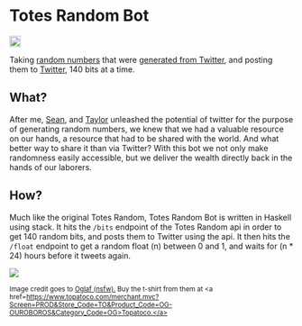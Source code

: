 Totes Random Bot
================
<a href='http://www.recurse.com' title='Made with love at the Recurse Center'><img src='https://cloud.githubusercontent.com/assets/2883345/11325206/336ea5f4-9150-11e5-9e90-d86ad31993d8.png' height='20px'/></a>

Taking [random numbers](http://www.totes-random.website/) that were [generated from Twitter](https://github.com/JKiely/Totes-Random), and posting them to [Twitter](https://twitter.com/totesRandom_bot), 140 bits at a time.

What?
-----
After me, [Sean](https://github.com/phasedchirp), and [Taylor](https://github.com/tayloraburgess) unleashed the potential of twitter for the purpose of generating random numbers, we knew that we had a valuable resource on our hands, a resource that had to be shared with the world. And what better way to share it than via Twitter? With this bot we not only make randomness easily accessible, but we deliver the wealth directly back in the hands of our laborers.

How?
----
Much like the original Totes Random, Totes Random Bot is written in Haskell using stack. It hits the `/bits` endpoint of the Totes Random api in order to get 140 random bits, and posts them to Twitter using the api. It then hits the `/float` endpoint to get a random float (n) between 0 and 1, and waits for (n * 24) hours before it tweets again. 


<img src="http://www.jkiely.co.uk/images/ouroboros.jpg">

<sub>Image credit goes to <a href=http://oglaf.com/>Oglaf (nsfw).</a> Buy the t-shirt from them at <a href=https://www.topatoco.com/merchant.mvc?Screen=PROD&Store_Code=TO&Product_Code=OG-OUROBOROS&Category_Code=OG>Topatoco.</a></sub>
